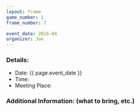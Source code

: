 ```yaml
---
layout: frame
game_number: 1
frame_number: 7

event_date: 2016-04
organizer: Joe
---
```



### Details:
- Date: {{ page.event_date }}
- Time:
- Meeting Place:

### Additional Information: (what to bring, etc.)

